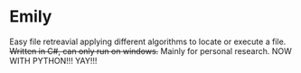 # Emily
Easy file retreavial applying different algorithms to locate or execute a file.
~~Written in C#, can only run on windows.~~ Mainly for personal research.
NOW WITH PYTHON!!! YAY!!!
